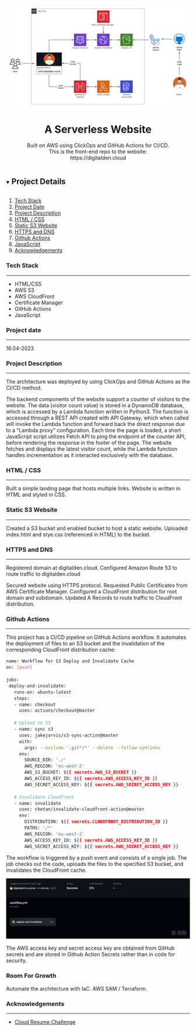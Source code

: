 <br />

<p align="center">
  <a href="img/">
    <img src="resources/images/AWS-Architecture-2.png" alt="architecture">
  </a>
  <h1 align="center">A Serverless Website</h1>
  <p align="center">
    Built on AWS using ClickOps and GitHub Actions for CI/CD.
     <br />
    This is the front-end repo to the website:
    <br />
    https://digitalden.cloud
  </p>
</p>



</p>

<details open="open">
  <summary><h2 style="display: inline-block">Project Details</h2></summary>
  <ol>
    <li><a href="#tech-stack">Tech Stack</a>
    <li><a href="#project-date">Project Date</a></li>
    </li>
    <li><a href="#project-description">Project Description</a></li>
    <li><a href="#html-css">HTML / CSS</a></li>    
    <li><a href="static-s3-website">Static S3 Website </a></li>
    <li><a href="#https-and-dns">HTTPS and DNS </a></li>
    <li><a href="#github-actions">Github Actions</a></li>
    <li><a href="#javascript">JavaScript</a></li>
    <li><a href="#acknowledgements">Acknowledgements</a></li>
  </ol>
</details>

### Tech Stack
------------------
- HTML/CSS
- AWS S3
- AWS CloudFront
- Certificate Manager
- GitHub Actions
- JavaScript

### Project date
------------------
16.04-2023

### Project Description
------------------

The architecture was deployed by using ClickOps and GitHub Actions as the CI/CD method.

The backend components of the website support a counter of visitors to the website.  The data (visitor count value) is stored in a DynamoDB database, which is accessed by a Lambda function written in Python3.  The function is accessed through a REST API created with API Gateway, which when called will invoke the Lambda function and forward back the direct response due to a “Lambda proxy” configuration.  Each time the page is loaded, a short JavaScript script utilizes Fetch API to ping the endpoint of the counter API, before rendering the response in the footer of the page. The website fetches and displays the latest visitor count, while the Lambda function handles incrementation as it interacted exclusively with the database.

### HTML / CSS
------------------ 
Built a simple landing page that hosts multiple links. Website is written in HTML and styled in CSS.

### Static S3 Website 
------------------
Created a S3 bucket and enabled bucket to host a static website. Uploaded index.html and stye.css (referenced in HTML) to the bucket.

### HTTPS and DNS 
------------------
Registered domain at digitalden.cloud. Configured Amazon Route 53 to route traffic to digitalden.cloud

Secured website using HTTPS protocol. Requested Public Certificates from AWS Certificate Manager. Configured a CloudFront distribution for root domain and subdomain. Updated A Records to route traffic to CloudFront distribution.

### Github Actions
------------------
This project has a CI/CD pipeline on GitHub Actions workflow. It automates the deployment of files to an S3 bucket and the invalidation of the corresponding CloudFront distribution cache:
 
 ```bash
name: Workflow for S3 Deploy and Invalidate Cache
on: [push]

jobs:
  deploy-and-invalidate:
    runs-on: ubuntu-latest
    steps:
    - name: checkout
      uses: actions/checkout@master

    # Upload to S3
    - name: sync s3
      uses: jakejarvis/s3-sync-action@master
      with:
        args: --exclude '.git*/*' --delete --follow-symlinks
      env:
        SOURCE_DIR: './'
        AWS_REGION: 'eu-west-2'
        AWS_S3_BUCKET: ${{ secrets.AWS_S3_BUCKET }}
        AWS_ACCESS_KEY_ID: ${{ secrets.AWS_ACCESS_KEY_ID }}
        AWS_SECRET_ACCESS_KEY: ${{ secrets.AWS_SECRET_ACCESS_KEY }}

    # Invalidate Cloudfront
    - name: invalidate
      uses: chetan/invalidate-cloudfront-action@master
      env:
        DISTRIBUTION: ${{ secrets.CLOUDFRONT_DISTRIBUTION_ID }}
        PATHS: '/*'
        AWS_REGION: 'eu-west-2'
        AWS_ACCESS_KEY_ID: ${{ secrets.AWS_ACCESS_KEY_ID }}
        AWS_SECRET_ACCESS_KEY: ${{ secrets.AWS_SECRET_ACCESS_KEY }}
 ```

The workflow is triggered by a push event and consists of a single job. The job checks out the code, uploads the files to the specified S3 bucket, and invalidates the CloudFront cache.

![Deploy & Invalidate](resources/images/deploy-and-invalidate.png)

 The AWS access key and secret access key are obtained from GitHub secrets and are stored in Github Action Secrets rather than in code for security.

### Room For Growth
Automate the architecture with IaC. AWS SAM / Terraform.

### Acknowledgements
------------------
* [Cloud Resume Challenge](https://cloudresumechallenge.dev/)
